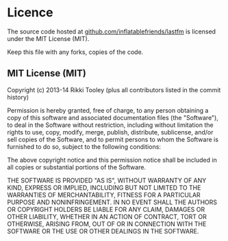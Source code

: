 # Licence

The source code hosted at [github.com/inflatablefriends/lastfm](https://github.com/inflatablefriends/lastfm) is licensed under the MIT License (MIT).

Keep this file with any forks, copies of the code.

## MIT License (MIT)

Copyright (c) 2013-14 Rikki Tooley (plus all contributors listed in the commit history)

Permission is hereby granted, free of charge, to any person obtaining a copy
of this software and associated documentation files (the "Software"), to deal
in the Software without restriction, including without limitation the rights
to use, copy, modify, merge, publish, distribute, sublicense, and/or sell
copies of the Software, and to permit persons to whom the Software is
furnished to do so, subject to the following conditions:

The above copyright notice and this permission notice shall be included in
all copies or substantial portions of the Software.

THE SOFTWARE IS PROVIDED "AS IS", WITHOUT WARRANTY OF ANY KIND, EXPRESS OR
IMPLIED, INCLUDING BUT NOT LIMITED TO THE WARRANTIES OF MERCHANTABILITY,
FITNESS FOR A PARTICULAR PURPOSE AND NONINFRINGEMENT. IN NO EVENT SHALL THE
AUTHORS OR COPYRIGHT HOLDERS BE LIABLE FOR ANY CLAIM, DAMAGES OR OTHER
LIABILITY, WHETHER IN AN ACTION OF CONTRACT, TORT OR OTHERWISE, ARISING FROM,
OUT OF OR IN CONNECTION WITH THE SOFTWARE OR THE USE OR OTHER DEALINGS IN
THE SOFTWARE.
